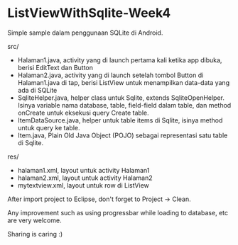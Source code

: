 ListViewWithSqlite-Week4
========================

Simple sample dalam penggunaan SQLite di Android.

src/
- Halaman1.java, activity yang di launch pertama kali ketika app dibuka, berisi EditText dan Button
- Halaman2.java, activity yang di launch setelah tombol Button di Halaman1.java di tap, 
  berisi ListView untuk menampilkan data-data yang ada di SQLite
- SqliteHelper.java, helper class untuk Sqlite, extends SqliteOpenHelper. 
  Isinya variable nama database, table, field-field dalam table, dan method onCreate untuk eksekusi query Create table.
- ItemDataSource.java, helper untuk table items di Sqlite, isinya method untuk query ke table.
- Item.java, Plain Old Java Object (POJO) sebagai representasi satu table di Sqlite.

res/
- halaman1.xml, layout untuk activity Halaman1
- halaman2.xml, layout untuk activity Halaman2
- mytextview.xml, layout untuk row di ListView


After import project to Eclipse, don't forget to Project -> Clean.

Any improvement such as using progressbar while loading to database, etc are very welcome.

Sharing is caring :)

